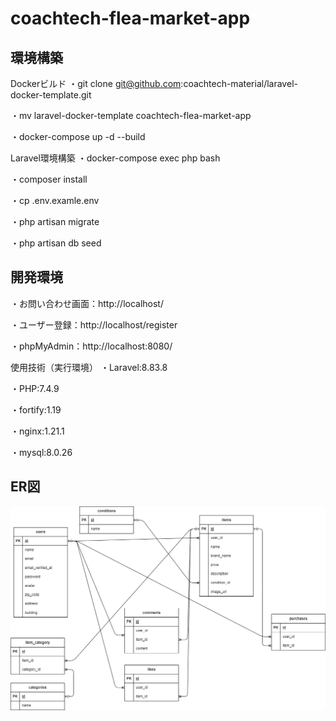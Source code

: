 # coachtech-flea-market-app
## 環境構築
Dockerビルド
・git clone git@github.com:coachtech-material/laravel-docker-template.git

・mv laravel-docker-template coachtech-flea-market-app

・docker-compose up -d --build

Laravel環境構築
・docker-compose exec php bash

・composer install

・cp .env.examle.env

・php artisan migrate

・php artisan db seed

## 開発環境
・お問い合わせ画面：http://localhost/

・ユーザー登録：http://localhost/register

・phpMyAdmin：http://localhost:8080/

使用技術（実行環境）
・Laravel:8.83.8

・PHP:7.4.9

・fortify:1.19

・nginx:1.21.1

・mysql:8.0.26

## ER図

![ER図](./src/public/img/index.drawio.png)

